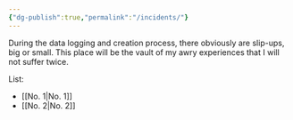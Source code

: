 ```yaml
---
{"dg-publish":true,"permalink":"/incidents/"}
---
```


During the data logging and creation process, there obviously are slip-ups, big or small. This place will be the vault of my awry experiences that I will not suffer twice.

List:
- [[No. 1\|No. 1]]
- [[No. 2\|No. 2]]